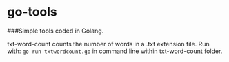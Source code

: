 # go-tools
###Simple tools coded in Golang.

txt-word-count counts the number of words in a .txt extension file.
Run with: ```go run txtwordcount.go``` in command line within txt-word-count folder.
